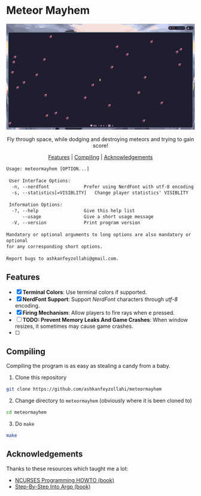 # Meteor Mayhem

![screenshot](screenshot.png)

<p align="center">Fly through space, while dodging and destroying meteors and trying to gain score!</p>
<p align="center">
    <a href="#features">Features</a> |
    <a href="#compiling">Compiling</a> |
    <a href="#acknowledgements">Acknowledgements</a>
</p>

```
Usage: meteormayhem [OPTION...]

 User Interface Options:
  -n, --nerdfont             Prefer using NerdFont with utf-8 encoding
  -s, --statistics[=VISIBLITY]   Change player statistics' VISIBLITY

 Information Options:
  -?, --help                 Give this help list
      --usage                Give a short usage message
  -V, --version              Print program version

Mandatory or optional arguments to long options are also mandatory or optional
for any corresponding short options.

Report bugs to ashkanfeyzollahi@gmail.com.
```

## Features

- [x] **Terminal Colors**: Use terminal colors if supported.
- [x] **NerdFont Support**: Support *NerdFont* characters through *utf-8* encoding.
- [x] **Firing Mechanism**: Allow players to fire rays when <kbd>e</kbd> pressed.
- [ ] **TODO: Prevent Memory Leaks And Game Crashes**: When window resizes, it sometimes may cause game crashes.
- [ ]

## Compiling

Compiling the program is as easy as stealing a candy from a baby.

1. Clone this repository

```bash
git clone https://github.com/ashkanfeyzollahi/meteormayhem
```

2. Change directory to `meteormayhem` (obviously where it is been cloned to)

```bash
cd meteormayhem
```

3. Do `make`

```bash
make
```

## Acknowledgements

Thanks to these resources which taught me a lot:

- [NCURSES Programming HOWTO (book)](https://tldp.org/HOWTO/NCURSES-Programming-HOWTO/)
- [Step-By-Step Into Argp (book)](http://nongnu.askapache.com/argpbook/step-by-step-into-argp.pdf)

